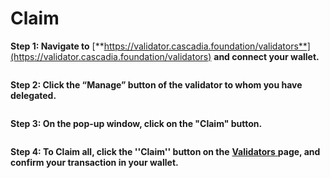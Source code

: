 # Claim

**Step 1: Navigate to** [**https://validator.cascadia.foundation/validators**](https://validator.cascadia.foundation/validators) **and connect your wallet.**

<figure><img src="../.gitbook/assets/Redelegate2 (3).png" alt=""><figcaption></figcaption></figure>



**Step 2: Click the “Manage” button of the validator to whom you have delegated.**

<figure><img src="../.gitbook/assets/Redelegate3 (3).png" alt=""><figcaption></figcaption></figure>



**Step 3: On the pop-up window, click on the "Claim" button.**

<figure><img src="../.gitbook/assets/ClaimReward1 (1).png" alt=""><figcaption></figcaption></figure>



**Step 4: To Claim all, click the ''Claim'' button on the** [**Validators** ](https://validator.cascadia.foundation/validators)**page, and confirm your transaction in your wallet.**

<figure><img src="../.gitbook/assets/Claimewards2.png" alt=""><figcaption></figcaption></figure>
